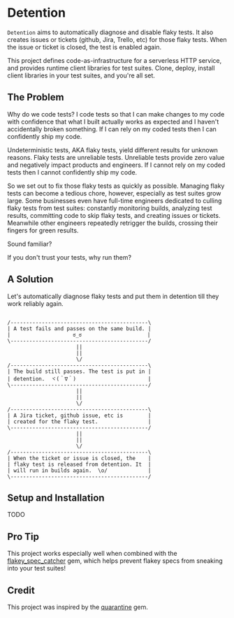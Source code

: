 # Detention

`Detention` aims to automatically diagnose and disable flaky tests. It also
creates issues or tickets (github, Jira, Trello, etc) for those flaky tests.
When the issue or ticket is closed, the test is enabled again.

This project defines code-as-infrastructure for a serverless HTTP service, and
provides runtime client libraries for test suites. Clone, deploy, install client
libraries in your test suites, and you're all set.

## The Problem

Why do we code tests? I code tests so that I can make changes to my code with
confidence that what I built actually works as expected and I haven't
accidentally broken something. If I can rely on my coded tests then I can
confidently ship my code.

Undeterministic tests, AKA flaky tests, yield different results for unknown
reasons. Flaky tests are unreliable tests. Unreliable tests provide zero value
and negatively impact products and engineers. If I cannot rely on my coded tests
then I cannot confidently ship my code.

So we set out to fix those flaky tests as quickly as possible. Managing flaky
tests can become a tedious chore, however, especially as test suites grow large.
Some businesses even have full-time engineers dedicated to culling flaky tests
from test suites: constantly monitoring builds, analyzing test results,
committing code to skip flaky tests, and creating issues or tickets. Meanwhile
other engineers repeatedly retrigger the builds, crossing their fingers for
green results.

Sound familiar?

If you don't trust your tests, why run them?

## A Solution

Let's automatically diagnose flaky tests and put them in detention till they
work reliably again.

```text

/--------------------------------------------\
| A test fails and passes on the same build. |
|                    ಠ_ಠ                     |
\--------------------------------------------/
                      ||
                      ||
                      \/
/--------------------------------------------\
| The build still passes. The test is put in |
| detention.  ヾ(＾∇＾)                       |
\--------------------------------------------/
                      ||
                      ||
                      \/
/--------------------------------------------\
| A Jira ticket, github issue, etc is        |
| created for the flaky test.                |
\--------------------------------------------/
                      ||
                      ||
                      \/
/--------------------------------------------\
| When the ticket or issue is closed, the    |
| flaky test is released from detention. It  |
| will run in builds again.  \o/             |
\--------------------------------------------/

```

## Setup and Installation

TODO

## Pro Tip

This project works especially well when combined with the [flakey_spec_catcher]
gem, which helps prevent flakey specs from sneaking into your test suites!

## Credit

This project was inspired by the [quarantine] gem.

[flakey_spec_catcher]: https://rubygems.org/gems/flakey_spec_catcher
[quarantine]: https://github.com/flexport/quarantine
